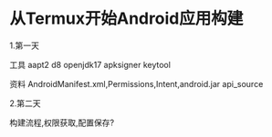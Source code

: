 # 从Termux开始Android应用构建

1.第一天 

工具 aapt2 d8 openjdk17 apksigner keytool

资料 AndroidManifest.xml,Permissions,Intent,android.jar  api_source

2.第二天 


构建流程,权限获取,配置保存?



